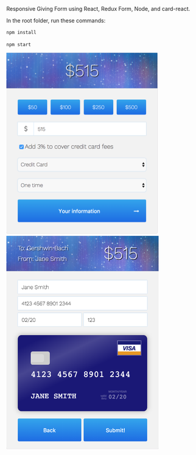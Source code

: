 Responsive Giving Form using React, Redux Form, Node, and card-react.

In the root folder, run these commands:
```
npm install

npm start
```

<img src="https://github.com/anushkadoyan/Giving-Form/blob/master/src/screenshots/first-page.png" width="400">

<img src="https://github.com/anushkadoyan/Giving-Form/blob/master/src/screenshots/third-page.png" width="400">



